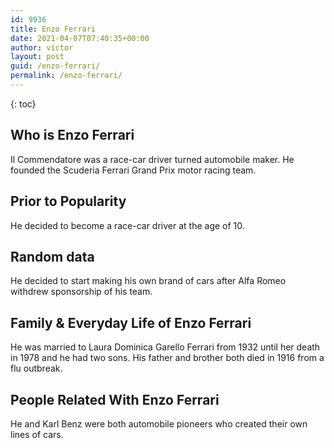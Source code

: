 ```yaml
---
id: 9936
title: Enzo Ferrari
date: 2021-04-07T07:40:35+00:00
author: victor
layout: post
guid: /enzo-ferrari/
permalink: /enzo-ferrari/
---
```



{: toc}


## Who is Enzo Ferrari



Il Commendatore was a race-car driver turned automobile maker. He founded the Scuderia Ferrari Grand Prix motor racing team.

                
                
                
## Prior to Popularity



He decided to become a race-car driver at the age of 10.

                
                
                
## Random data



He decided to start making his own brand of cars after Alfa Romeo withdrew sponsorship of his team.

                
                
                
## Family & Everyday Life of Enzo Ferrari



He was married to Laura Dominica Garello Ferrari from 1932 until her death in 1978 and he had two sons. His father and brother both died in 1916 from a flu outbreak.

                
                
                
## People Related With Enzo Ferrari



He and Karl Benz were both automobile pioneers who created their own lines of cars.

                
              
            
          
          
          